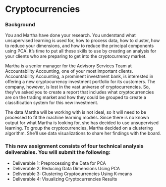 # Cryptocurrencies

### Background
You and Martha have done your research. You understand what unsupervised learning is used for, how to process data, how to cluster, how to reduce your dimensions, and how to reduce the principal components using PCA. It’s time to put all these skills to use by creating an analysis for your clients who are preparing to get into the cryptocurrency market.

Martha is a senior manager for the Advisory Services Team at Accountability Accounting, one of your most important clients. Accountability Accounting, a prominent investment bank, is interested in offering a new cryptocurrency investment portfolio for its customers. The company, however, is lost in the vast universe of cryptocurrencies. So, they’ve asked you to create a report that includes what cryptocurrencies are on the trading market and how they could be grouped to create a classification system for this new investment.

The data Martha will be working with is not ideal, so it will need to be processed to fit the machine learning models. Since there is no known output for what Martha is looking for, she has decided to use unsupervised learning. To group the cryptocurrencies, Martha decided on a clustering algorithm. She’ll use data visualizations to share her findings with the board.

### This new assignment consists of four technical analysis deliverables. You will submit the following:

- Deliverable 1: Preprocessing the Data for PCA
- Deliverable 2: Reducing Data Dimensions Using PCA
- Deliverable 3: Clustering Cryptocurrencies Using K-means
- Deliverable 4: Visualizing Cryptocurrencies Results
